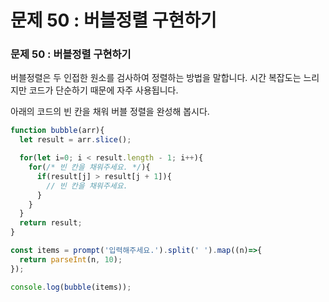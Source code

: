 # 문제 50 : 버블정렬 구현하기

### 문제 50 : 버블정렬 구현하기

버블정렬은 두 인접한 원소를 검사하여 정렬하는 방법을 말합니다. 시간 복잡도는 느리지만 코드가 단순하기 때문에 자주 사용됩니다.

아래의 코드의 빈 칸을 채워 버블 정렬을 완성해 봅시다.

```javascript
function bubble(arr){
  let result = arr.slice();

  for(let i=0; i < result.length - 1; i++){
    for(/* 빈 칸을 채워주세요. */){
      if(result[j] > result[j + 1]){
        // 빈 칸을 채워주세요.
      }
    }
  }
  return result;
}

const items = prompt('입력해주세요.').split(' ').map((n)=>{
  return parseInt(n, 10);
});

console.log(bubble(items));
```



